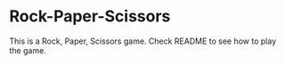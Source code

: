 # Rock-Paper-Scissors
This is a Rock, Paper, Scissors game. Check README to see how to play the game.
